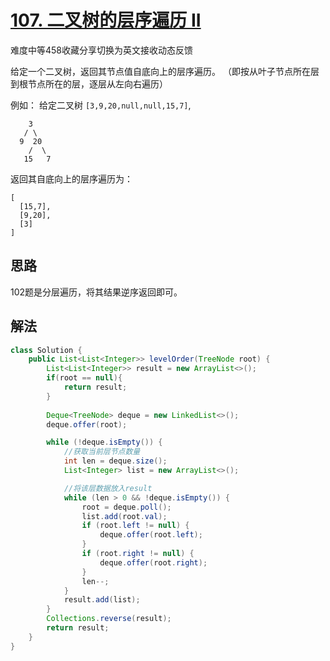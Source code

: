 # [107. 二叉树的层序遍历 II](https://leetcode-cn.com/problems/binary-tree-level-order-traversal-ii/)

难度中等458收藏分享切换为英文接收动态反馈

给定一个二叉树，返回其节点值自底向上的层序遍历。 （即按从叶子节点所在层到根节点所在的层，逐层从左向右遍历）

例如：
给定二叉树 `[3,9,20,null,null,15,7]`,

```
    3
   / \
  9  20
    /  \
   15   7
```

返回其自底向上的层序遍历为：

```
[
  [15,7],
  [9,20],
  [3]
]
```

## 思路

102题是分层遍历，将其结果逆序返回即可。

## 解法

```java
class Solution {
    public List<List<Integer>> levelOrder(TreeNode root) {
        List<List<Integer>> result = new ArrayList<>();
        if(root == null){
            return result;
        }
        
        Deque<TreeNode> deque = new LinkedList<>();
        deque.offer(root);

        while (!deque.isEmpty()) {
            //获取当前层节点数量
            int len = deque.size();
            List<Integer> list = new ArrayList<>();

            //将该层数据放入result
            while (len > 0 && !deque.isEmpty()) {
                root = deque.poll();
                list.add(root.val);
                if (root.left != null) {
                    deque.offer(root.left);
                }
                if (root.right != null) {
                    deque.offer(root.right);
                }
                len--;
            }
            result.add(list);
        }
        Collections.reverse(result);
        return result;
    }
}
```

